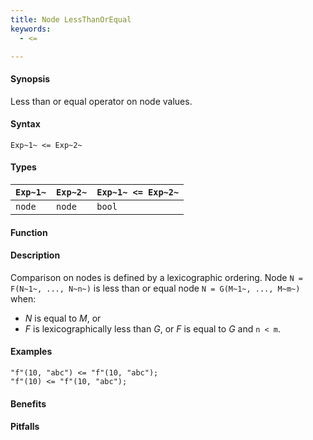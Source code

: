 ```yaml
---
title: Node LessThanOrEqual
keywords:
  - <=

---
```


#### Synopsis

Less than or equal operator on node values.

#### Syntax

`Exp~1~ <= Exp~2~`

#### Types

| `Exp~1~` |  `Exp~2~` | `Exp~1~ <= Exp~2~`  |
| --- | --- | --- |
| `node`    |  `node`    | `bool`                |


#### Function

#### Description

Comparison on nodes is defined by a lexicographic ordering. Node `N = F(N~1~, ..., N~n~)` is less than or equal node 
`N = G(M~1~, ..., M~m~)` when:
*  _N_ is equal to _M_, or
*  _F_ is lexicographically less than _G_, or _F_ is equal to _G_ and `n < m`.

#### Examples

```rascal-shell
"f"(10, "abc") <= "f"(10, "abc");
"f"(10) <= "f"(10, "abc");
```

#### Benefits

#### Pitfalls


